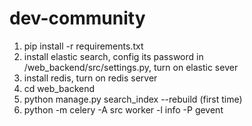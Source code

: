 # dev-community

1. pip install -r requirements.txt
2. install elastic search, config its password in /web_backend/src/settings.py, turn on elastic sever
3. install redis, turn on redis server
4. cd web_backend
5. python manage.py search_index --rebuild (first time)
6. python -m celery -A src worker -l info -P gevent

